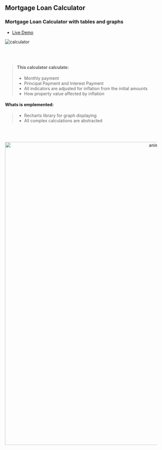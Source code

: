 ## Mortgage Loan Calculator

### Mortgage Loan Calculator with tables and graphs

- [Live Demo](https://saibel.cz/portfolio/calculator)

![calculator](https://user-images.githubusercontent.com/100515756/190913054-f12a6cd5-c600-47fe-868d-9849807ce25a.png)

</br>
</br>

> #### This calculator calculate:
> - Monthly payment
> - Principal Payment and Interest Payment
> - All indicators are adjusted for inflation from the initial amounts
> - How property value affected by inflation 

#### Whats is emplemented:
> - Recharts library for graph displaying
> - All complex calculations are abstracted

</br>
</br>

<p align="center"> <img width="1000" alt="animated" src="https://github.com/Artyshook/Ita-projects-2022/blob/main/src/WebsitePage/components/img/calculator-gif.gif"/>
 </p>
